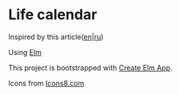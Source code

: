# Life calendar

Inspired by this article([en](https://waitbutwhy.com/2014/05/life-weeks.html)|[ru](https://medium.com/design-productivity/%D0%BA%D0%B0%D0%BB%D0%B5%D0%BD%D0%B4%D0%B0%D1%80%D1%8C-%D0%B6%D0%B8%D0%B7%D0%BD%D0%B8-fac1327d676c))

Using [Elm](http://elm-lang.org/)

This project is bootstrapped with [Create Elm App](https://github.com/halfzebra/create-elm-app).

Icons from [Icons8.com](https://icons8.com)
